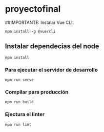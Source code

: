 # proyectofinal

##IMPORTANTE: Instalar Vue CLI:

```
npm install -g @vue/cli
```

## Instalar dependecias del node 
```
npm install
```

### Para ejecutar el servidor de desarrollo
```
npm run serve
```

### Compilar para producción
```
npm run build
```

### Ejectura el linter
```
npm run lint
```
